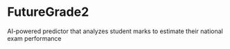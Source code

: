 # FutureGrade2
 AI-powered predictor that analyzes student marks to estimate their national exam performance
